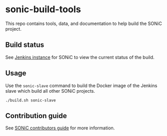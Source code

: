 # sonic-build-tools
This repo contains tools, data, and documentation to help build the SONiC project.

## Build status
See  [Jenkins instance](https://sonic-jenkins.westus.cloudapp.azure.com/) for SONiC to view the current status of the build.

## Usage
Use the `sonic-slave` command to build the Docker image of the Jenkins slave which build all other SONiC projects.

    ./build.sh sonic-slave

## Contribution guide
See [SONiC contributors guide](https://azure.github.io/SONiC/CONTRIBUTING.md) for more information.
